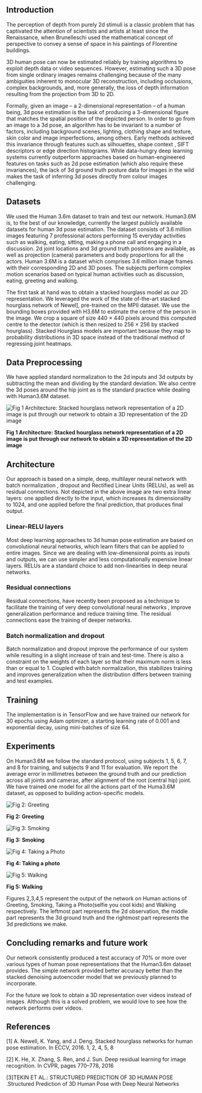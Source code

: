 ## Introduction

The perception of depth from purely 2d stimuli is a classic problem that has captivated the attention of scientists and artists at least since the Renaissance, when Brunelleschi used the mathematical concept of perspective to convey a sense of space in his paintings of Florentine buildings. 

3D human pose can now be estimated reliably by training algorithms to exploit depth data or video sequences. However, estimating such a 3D pose from single ordinary images remains challenging because of the many ambiguities inherent to monocular 3D reconstruction, including occlusions, complex backgrounds, and, more generally, the loss of depth information resulting from the projection from 3D to 2D.

Formally, given an image – a 2-dimensional representation – of a human being, 3d pose estimation is the task of producing a 3-dimensional figure that matches the spatial position of the depicted person. In order to go from an image to a 3d pose, an algorithm has to be invariant to a number of factors, including background scenes, lighting, clothing shape and texture, skin color and image imperfections, among others. Early methods achieved this invariance through features such as silhouettes, shape context , SIFT descriptors or edge direction histograms. While data-hungry deep learning systems currently outperform approaches based on human-engineered features on tasks such as 2d pose estimation (which also require these invariances), the lack of 3d ground truth posture data for images in the wild makes the task of inferring 3d poses directly from colour images challenging.

## Datasets

We used the Human 3.6m dataset to train and test our network. Human3.6M is, to the best of our knowledge, currently the largest publicly available datasets for human 3d pose estimation. The dataset consists of 3.6 million images featuring 7 professional actors performing 15 everyday activities such as walking, eating, sitting, making a phone call and engaging in a discussion. 2d joint locations and 3d ground truth positions are available, as well as projection (camera) parameters and body proportions for all the actors.
Human 3.6M is a dataset which comprises 3.6 million image frames with their corresponding 2D and 3D poses. The subjects perform complex motion scenarios based on typical human activities such as discussion, eating, greeting and walking.

The first task at hand was to obtain a stacked hourglass model as our 2D representation. We leveraged the work of the state of-the-art stacked hourglass network of Newel], pre-trained on the MPII dataset. We use the bounding boxes provided with H3.6M to estimate the centre of the person in the image. We crop a square of size 440 × 440 pixels around this computed centre to the detector (which is then resized to 256 × 256 by stacked hourglass). Stacked Hourglass models are important because they map to probability distributions in 3D space instead of the traditional method of regressing joint heatmaps.

## Data Preprocessing

We have applied standard normalization to the 2d inputs and 3d outputs by subtracting the mean and dividing by the standard deviation. We also centre the 3d poses around the hip joint as is the standard practice while dealing with Human3.6M dataset.

![Fig 1 Architecture: Stacked hourglass network representation of a 2D image is put through our network to obtain a 3D representation of the 2D image](https://github.com/wazzzaa/wazzzaa.github.io/blob/master/arch.JPG)

**Fig 1 Architecture: Stacked hourglass network representation of a 2D image is put through our network to obtain a 3D representation of the 2D image**

## Architecture

Our approach is based on a simple, deep, multilayer neural network with batch normalization , dropout and Rectified Linear Units (RELUs), as well as residual connections. Not depicted in the above image are two extra linear layers: one applied directly to the input, which increases its dimensionality to 1024, and one applied before the final prediction, that produces final output.

### Linear-RELU layers 
Most deep learning approaches to 3d human pose estimation are based on convolutional neural networks, which learn filters that can be applied to entire images. Since we are dealing with low-dimensional points as inputs and outputs, we can use simpler and less computationally expensive linear layers. RELUs are a standard choice to add non-linearities in deep neural networks.

### Residual connections 
Residual connections, have recently been proposed as a technique to facilitate the training of very deep convolutional neural networks , improve generalization performance and reduce training time. The residual connections ease the training of deeper networks. 

### Batch normalization and dropout
Batch normalization and dropout improve the performance of our system while resulting in a slight increase of train and test-time. There is also a constraint on the weights of each layer so that their maximum norm is less than or equal to 1. Coupled with batch normalization, this stabilizes training and improves generalization when the distribution differs between training and test examples. 

## Training 

The implementation is in TensorFlow and we have trained our network for 30 epochs using Adam optimizer, a starting learning rate of 0.001 and exponential decay, using mini-batches of size 64. 

## Experiments

On Human3.6M we follow the standard protocol, using subjects 1, 5, 6, 7, and 8 for training, and subjects 9 and 11 for evaluation. We report the average error in millimetres between the ground truth and our prediction across all joints and cameras, after alignment of the root (central hip) joint. We have trained one model for all the actions part of the Huma3.6M dataset, as opposed to building action-specific models.


![Fig 2: Greeting](../master/Greeting.jpg)

**Fig 2: Greeting**


![Fig 3: Smoking](https://github.com/wazzzaa/wazzzaa.github.io/blob/master/Smoking.jpg)

**Fig 3: Smoking**


![Fig 4: Taking a Photo](https://github.com/wazzzaa/wazzzaa.github.io/blob/master/TBD.jpg)

**Fig 4: Taking a photo**

![Fig 5: Walking](https://github.com/wazzzaa/wazzzaa.github.io/blob/master/Walking.jpg)

**Fig 5: Walking**

Figures 2,3,4,5 represent the output of the network on Human actions of Greeting, Smoking, Taking a Photo(selfie you cool kids) and Walking respectively.  The leftmost part represents the 2d observation, the middle part represents the 3d ground truth and the rightmost part represents the 3d predictions we make.

## Concluding remarks and future work
Our network consistently produced a test accuracy of 70% or more over various types of human pose representations that the Human3.6m dataset provides. The simple network provided better  accuracy better than the stacked denoising autoencoder model that we previously planned to incorporate. 

For the future we look to obtain a 3D representation over videos instead of images. Although this is a solved problem, we would love to see how the network performs over videos.


## References
[1] A. Newell, K. Yang, and J. Deng. Stacked hourglass networks for human pose estimation. In ECCV, 2016. 1, 2, 4, 5, 8

[2] K. He, X. Zhang, S. Ren, and J. Sun. Deep residual learning for image recognition. In CVPR, pages 770–778, 2016

[3]TEKIN ET AL.: STRUCTURED PREDICTION OF 3D HUMAN POSE .Structured Prediction of 3D Human Pose with Deep Neural Networks
